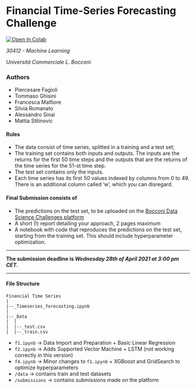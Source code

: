 # Financial Time-Series Forecasting Challenge
[![Open In Colab](https://colab.research.google.com/assets/colab-badge.svg)](https://colab.research.google.com/github/googlecolab/colabtools/blob/master/TimeSeries_Forecasting.ipynb)

*30412 - Machine Learning*

*Università Commerciale L. Bocconi*

### Authors
- Piercesare Fagioli
- Tommaso Ghisini
- Francesca Malfiore
- Silvia Romanato
- Alessandro Sinai
- Mattia Stilinovic



#### Rules
- The data consist of time series, splitted in a training and a test set;
- The training set contains both inputs and outputs. The inputs are the returns for the first 50 time steps and the outputs that are the returns of the time series for the 51-st time step.
- The test set contains only the inputs.
- Each time series has its first 50 values indexed by columns from 0 to 49. There is an additional column called ‘w’, which you can disregard.

#### Final Submission consists of
- The predictions on the test set, to be uploaded on the [Bocconi Data Science Challenges platform](http://data-science-challenges.unibocconi.it)
- A short (!) report detailing your approach, 2 pages maximum
- A notebook with code that reproduces the predictions on the
test set, starting from the training set. This should include hyperparameter optimization.

-----
**The submission deadline is _Wednesday 28th of April 2021 at 3:00 pm CET_.**

-----

#### File Structure
```
Financial Time Series
|
|--_Timeseries_forecasting.ipynb
|
|--_Data
|  |
|  |--_test.csv
|  |--_train.csv 

```

- `f1.ipynb` -> Data Import and Preparation + Basic Linear Regression
- `f2.ipynb` -> Adds Supported Vector Machine + LSTM (not working correctly in this version)
- `f4.ipynb` -> Minor changes to `f1.ipynb` + XGBoost and GridSearch to optimize hyperparameters
- `/data` -> contains train and test datasets
- `/submissions` -> contains submissions made on the platform
